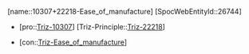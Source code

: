 ﻿---
type: TrizContradiction
aliases:
- 10307+22218-Ease_of_manufacture
license: CC BY-SA 4.0
copyright: https://github.com/SpocWeb
IsDeleted: false
IsReadOnly: false
Confidential: public
tags: 
- Triz/Contradiction
---
[name::10307+22218-Ease_of_manufacture]
[SpocWebEntityId::26744]
+ [pro::[Triz-10307](Triz-10307)]
[Triz-Principle::[Triz-22218](Triz-22218)]
- [con::[Triz-Ease_of_manufacture](tech/Triz/Parameter/Triz-Ease_of_manufacture.md)]

